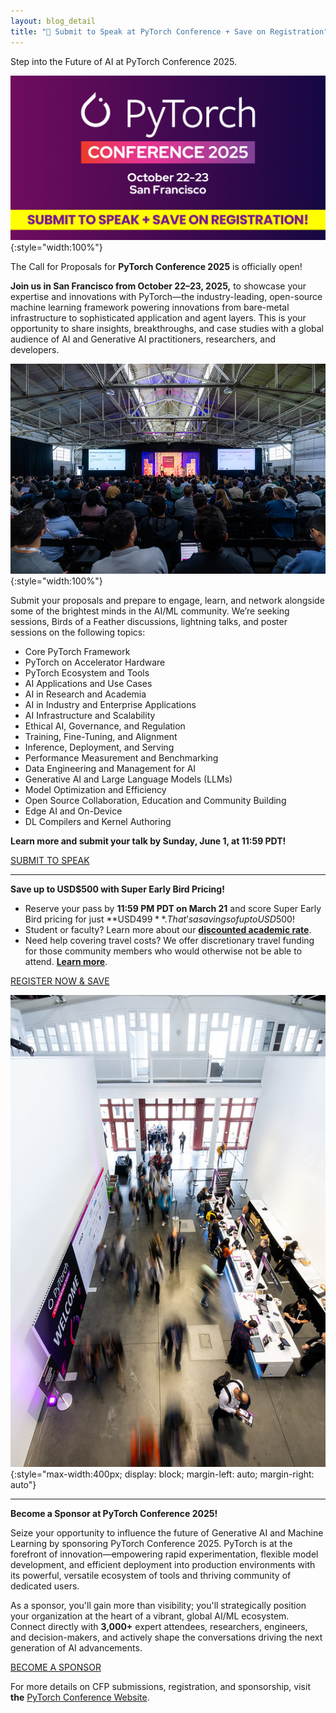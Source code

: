 ```yaml
---
layout: blog_detail
title: "📣 Submit to Speak at PyTorch Conference + Save on Registration"
---
```


Step into the Future of AI at PyTorch Conference 2025.


![banner ad for conference](/assets/images/submit-to-speak/fg1.png){:style="width:100%"}


The Call for Proposals for **PyTorch Conference 2025** is officially open!

**Join us in San Francisco from October 22–23, 2025,** to showcase your expertise and innovations with PyTorch—the industry-leading, open-source machine learning framework powering innovations from bare-metal infrastructure to sophisticated application and agent layers. This is your opportunity to share insights, breakthroughs, and case studies with a global audience of AI and Generative AI practitioners, researchers, and developers.

![people watching presentation at conference](/assets/images/submit-to-speak/fg2.jpg){:style="width:100%"}


Submit your proposals and prepare to engage, learn, and network alongside some of the brightest minds in the AI/ML community. We’re seeking sessions, Birds of a Feather discussions, lightning talks, and poster sessions on the following topics: 

* Core PyTorch Framework
* PyTorch on Accelerator Hardware
* PyTorch Ecosystem and Tools
* AI Applications and Use Cases
* AI in Research and Academia
* AI in Industry and Enterprise Applications
* AI Infrastructure and Scalability
* Ethical AI, Governance, and Regulation
* Training, Fine-Tuning, and Alignment
* Inference, Deployment, and Serving
* Performance Measurement and Benchmarking
* Data Engineering and Management for AI
* Generative AI and Large Language Models (LLMs)
* Model Optimization and Efficiency
* Open Source Collaboration, Education and Community Building
* Edge AI and On-Device
* DL Compilers and Kernel Authoring

**Learn more and submit your talk by Sunday, June 1, at 11:59 PDT!**

<a href="https://events.linuxfoundation.org/pytorch-conference/program/cfp/" target="_blank" class="btn btn-lg with-right-arrow">
   SUBMIT TO SPEAK
</a>


---

**Save up to USD$500 with Super Early Bird Pricing!**



* Reserve your pass by **11:59 PM PDT on March 21** and score Super Early Bird pricing for just **USD$499**. That’s a savings of up to USD$500! 
* Student or faculty? Learn more about our **[discounted academic rate](https://events.linuxfoundation.org/pytorch-conference/register/#registration-rates)**.
* Need help covering travel costs? We offer discretionary travel funding for those community members who would otherwise not be able to attend. **[Learn more](https://events.linuxfoundation.org/pytorch-conference/register/#additional-information)**. 

 
<a href="https://events.linuxfoundation.org/pytorch-conference/register/" target="_blank" class="btn btn-lg with-right-arrow">
   REGISTER NOW & SAVE
</a>

![people arriving at conference](/assets/images/submit-to-speak/fg3.jpg){:style="max-width:400px; display: block; margin-left: auto; margin-right: auto"}   


---


**Become a Sponsor at PyTorch Conference 2025!**

Seize your opportunity to influence the future of Generative AI and Machine Learning by sponsoring PyTorch Conference 2025. PyTorch is at the forefront of innovation—empowering rapid experimentation, flexible model development, and efficient deployment into production environments with its powerful, versatile ecosystem of tools and thriving community of dedicated users.

As a sponsor, you'll gain more than visibility; you'll strategically position your organization at the heart of a vibrant, global AI/ML ecosystem. Connect directly with **3,000+** expert attendees, researchers, engineers, and decision-makers, and actively shape the conversations driving the next generation of AI advancements. 

 
<a href="https://events.linuxfoundation.org/pytorch-conference/sponsor/" target="_blank" class="btn btn-lg with-right-arrow">
   BECOME A SPONSOR
</a>

For more details on CFP submissions, registration, and sponsorship, visit **the** [PyTorch Conference Website](https://events.linuxfoundation.org/pytorch-conference/).